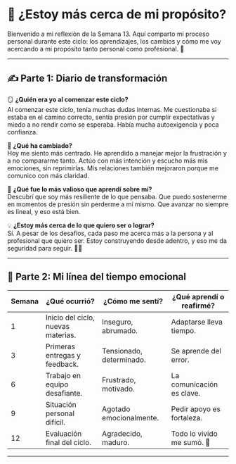 # 🌟 ¿Estoy más cerca de mi propósito?

Bienvenido a mi reflexión de la Semana 13. Aquí comparto mi proceso personal durante este ciclo: los aprendizajes, los cambios y cómo me voy acercando a mi propósito tanto personal como profesional. 🚀

---

## ✍️ Parte 1: Diario de transformación

🪞 **¿Quién era yo al comenzar este ciclo?**  
Al comenzar este ciclo, tenía muchas dudas internas. Me cuestionaba si estaba en el camino correcto, sentía presión por cumplir expectativas y miedo a no rendir como se esperaba. Había mucha autoexigencia y poca confianza.

🔁 **¿Qué ha cambiado?**  
Hoy me siento más centrado. He aprendido a manejar mejor la frustración y a no compararme tanto. Actúo con más intención y escucho más mis emociones, sin reprimirlas. Mis relaciones también mejoraron porque me comunico con más claridad.

🌟 **¿Qué fue lo más valioso que aprendí sobre mí?**  
Descubrí que soy más resiliente de lo que pensaba. Que puedo sostenerme en momentos de presión sin perderme a mí mismo. Que avanzar no siempre es lineal, y eso está bien.

💡 **¿Estoy más cerca de lo que quiero ser o lograr?**  
Sí. A pesar de los desafíos, cada paso me acerca más a la persona y al profesional que quiero ser. Estoy construyendo desde adentro, y eso me da seguridad para seguir. 💪🧭

---

## 📸 Parte 2: Mi línea del tiempo emocional

| Semana | ¿Qué ocurrió? | ¿Cómo me sentí? | ¿Qué aprendí o reafirmé? |
|--------|----------------|----------------|---------------------------|
| 1 | Inicio del ciclo, nuevas materias. | Inseguro, abrumado. | Adaptarse lleva tiempo. |
| 3 | Primeras entregas y feedback. | Tensionado, determinado. | Se aprende del error. |
| 6 | Trabajo en equipo desafiante. | Frustrado, motivado. | La comunicación es clave. |
| 9 | Situación personal difícil. | Agotado emocionalmente. | Pedir apoyo es fortaleza. |
| 12 | Evaluación final del ciclo. | Agradecido, maduro. | Todo lo vivido me sumó. 🙌 |

---
